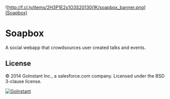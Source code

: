 ![http://f.cl.ly/items/2H3P1E2s1O3S20130i1K/soapbox_banner.png](Soapbox)

# Soapbox
A social webapp that crowdsources user created talks and events.

## License
&copy; 2014 GoInstant Inc., a salesforce.com company. Licensed under the BSD
3-clause license.

[![GoInstant](http://goinstant.com/static/img/logo.png)](http://goinstant.com)